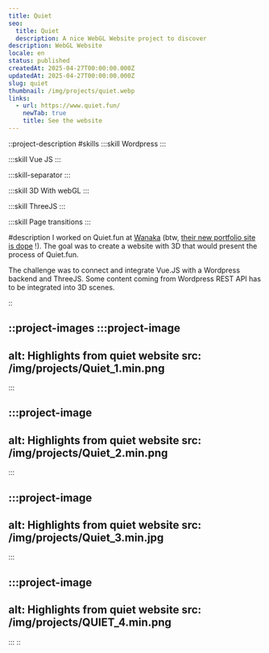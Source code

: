 ```yaml
---
title: Quiet
seo:
  title: Quiet
  description: A nice WebGL Website project to discover
description: WebGL Website
locale: en
status: published
createdAt: 2025-04-27T00:00:00.000Z
updatedAt: 2025-04-27T00:00:00.000Z
slug: quiet
thumbnail: /img/projects/quiet.webp
links:
  - url: https://www.quiet.fun/
    newTab: true
    title: See the website
---
```


::project-description
#skills
  :::skill
  Wordpress
  :::

  :::skill
  Vue JS
  :::

  :::skill-separator
  :::

  :::skill
  3D With webGL
  :::

  :::skill
  ThreeJS
  :::

  :::skill
  Page transitions
  :::

#description
I worked on Quiet.fun at [Wanaka](https://www.wanaka.studio) (btw, [their new portfolio site is dope](/projects/en/wanaka3) !). The goal was to create a website with 3D that would present the process of Quiet.fun.

The challenge was to connect and integrate Vue.JS with a Wordpress backend and ThreeJS. Some content coming from Wordpress REST API has to be integrated into 3D scenes.

::

::project-images
  :::project-image
  ---
  alt: Highlights from quiet website
  src: /img/projects/Quiet_1.min.png
  ---
  :::

  :::project-image
  ---
  alt: Highlights from quiet website
  src: /img/projects/Quiet_2.min.png
  ---
  :::

  :::project-image
  ---
  alt: Highlights from quiet website
  src: /img/projects/Quiet_3.min.jpg
  ---
  :::

  :::project-image
  ---
  alt: Highlights from quiet website
  src: /img/projects/QUIET_4.min.png
  ---
  :::
::
